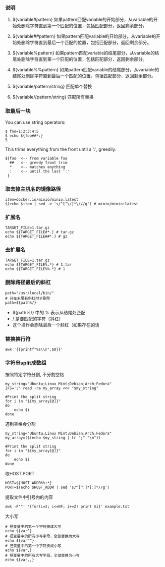 ### 说明

1. ${variable#pattern}
如果pattern匹配variable的开始部分，从variable的开始处删除字符直到第一个匹配的位置，包括匹配部分，返回剩余部分。

2. ${variable##pattern}
如果pattern匹配variable的开始部分，从variable的开始处删除字符直到最后一个匹配的位置，包括匹配部分，返回剩余部分。

3. ${variable%pattern}
如果pattern匹配variable的结尾部分，从variable的结尾处删除字符直到第一个匹配的位置，包括匹配部分，返回剩余部分。

4. ${variable%%pattern}
如果pattern匹配variable的结尾部分，从variable的结尾处删除字符直到最后一个匹配的位置，包括匹配部分，返回剩余部分。

5. ${variable/pattern/string} 匹配单个替换
6. ${variable//pattern/string} 匹配所有替换

### 取最后一块

You can use string operators:

```shell
$ foo=1:2:3:4:5
$ echo ${foo##*:}
5
```

This trims everything from the front until a ':', greedily.

```shell
${foo  <-- from variable foo
  ##   <-- greedy front trim
  *    <-- matches anything
  :    <-- until the last ':'
 }
```

### 取去掉主机名的镜像路径

```shell
item=docker.io/minio/minio:latest
$(echo $item | sed -e 's/^[^\/]*\///g') # minio/minio:latest
```

### 扩展名

```shell
TARGET_FILE=1.tar.gz
echo ${TARGET_FILE#*.} # tar.gz
echo ${TARGET_FILE##*.} # gz
```

### 去扩展名

```shell
TARGET_FILE=1.tar.gz
echo ${TARGET_FILE%.*} # 1.tar
echo ${TARGET_FILE%%.*} # 1
```

### 删除路径最后的斜杠

```shell
path="/usr/local/bin/"
# 只在末尾有斜杠时才删除
path=${path%/}
```
* ${path%/} 中的 % 表示从结尾处匹配
* / 是要匹配的字符（斜杠）
* 这个操作会删除最后一个斜杠（如果存在的话

### 替换换行符

```shell
awk '{{printf"%s\\n",$0}}'
```

### 字符串split成数组
按照特定字符分割, 不分割空格
```shell
my_string="Ubuntu;Linux Mint;Debian;Arch;Fedora"
IFS=';' read -ra my_array <<< "$my_string"

#Print the split string
for i in "${my_array[@]}"
do
    echo $i
done
```

遇到空格会分割
```shell
my_string="Ubuntu;Linux Mint;Debian;Arch;Fedora"
my_array=($(echo $my_string | tr ";" "\n"))

#Print the split string
for i in "${my_array[@]}"
do
    echo $i
done
```

取HOST:PORT
```shell
HOST=${HOST_ADDR%%:*}
PORT=$(echo $HOST_ADDR | sed 's/^[^:]*[:]*//g')
```

提取文件中引号内的内容
```shell
awk -F'"' '{for(i=2; i<=NF; i+=2) print $i}' example.txt
```

大小写
```shell
# 把变量中的第一个字符换成大写
echo ${var^}
# 把变量中的所有小写字母，全部替换为大写
echo ${var^^}
# 把变量中的第一个字符换成小写
echo ${var,}
# 把变量中的所有大写字母，全部替换为小写
echo ${var,,}
```